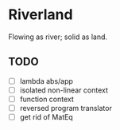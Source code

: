 # Riverland

Flowing as river; solid as land.

## TODO

+ [ ] lambda abs/app
+ [ ] isolated non-linear context
+ [ ] function context
+ [ ] reversed program translator
+ [ ] get rid of MatEq
